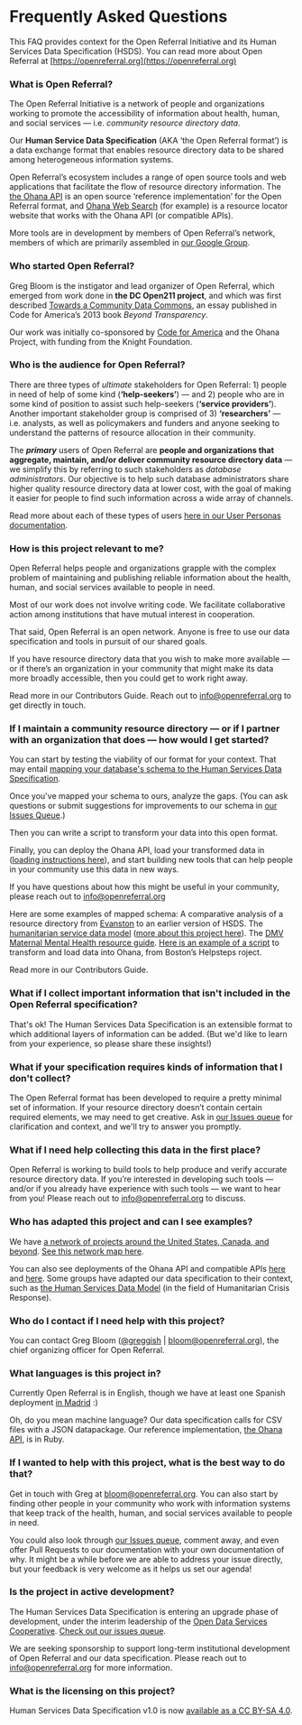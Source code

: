 # Frequently Asked Questions

This FAQ provides context for the Open Referral Initiative and its Human Services Data Specification (HSDS). You can read more about Open Referral at [https://openreferral.org](https://openreferral.org)


### What is Open Referral?

The Open Referral Initiative is a network of people and organizations working to promote the accessibility of information about health, human, and social services — i.e. _community resource directory data_.

Our **Human Service Data Specification** (AKA ‘the Open Referral format’) is a data exchange format that enables resource directory data to be shared among heterogeneous information systems.

Open Referral’s ecosystem includes a range of open source tools and web applications that facilitate the flow of resource directory information. The [the Ohana API](https://github.com/codeforamerica/ohana-api) is an open source ‘reference implementation’ for the Open Referral format, and [Ohana Web Search](https://github.com/codeforamerica/ohana-web-search) (for example) is a resource locator website that works with the Ohana API (or compatible APIs). 

More tools are in development by members of Open Referral’s network, members of which are primarily assembled in [our Google Group](https://groups.google.com/forum/#!forum/openreferral).


### Who started Open Referral?

Greg Bloom is the instigator and lead organizer of Open Referral, which emerged from work done in **the DC Open211 project**, and which was first described [Towards a Community Data Commons](http://http://beyondtransparency.org/chapters/part-5/towards-a-community-data-commons/), an essay published in Code for America’s 2013 book *Beyond Transparency*.

Our work was initially co-sponsored by [Code for America](https://www.codeforamerica.org/blog/2014/08/05/open-referral-initiative-a-standard-for-the-safety-net/) and the Ohana Project, with funding from the Knight Foundation.


### Who is the audience for Open Referral?

There are three types of _ultimate_ stakeholders for Open Referral: 1) people in need of help of some kind (**‘help-seekers’**) — and 2) people who are in some kind of position to assist such help-seekers (**‘service providers’**). Another important stakeholder group is comprised of 3) **‘researchers’** — i.e. analysts, as well as policymakers and funders and anyone seeking to understand the patterns of resource allocation in their community.

The **_primary_** users of Open Referral are **people and organizations that aggregate, maintain, and/or deliver community resource directory data** — we simplify this by referring to such stakeholders as *database administrators*. Our objective is to help such database administrators share higher quality resource directory data at lower cost, with the goal of making it easier for people to find such information across a wide array of channels.

Read more about each of these types of users [here in our User Personas documentation](https://docs.google.com/document/d/1XqueBVbRVgR0BVGjDbUdN4suUYfMKm7yJm1f3nRsGtY/edit?usp=drive_web).


### How is this project relevant to me?

Open Referral helps people and organizations grapple with the complex problem of maintaining and publishing reliable information about the health, human, and social services available to people in need.

Most of our work does not involve writing code. We facilitate collaborative action among institutions that have mutual interest in cooperation.

That said, Open Referral is an open network. Anyone is free to use our data specification and tools in pursuit of our shared goals.

If you have resource directory data that you wish to make more available — or if there’s an organization in your community that might make its data more broadly accessible, then you could get to work right away. 

Read more in our Contributors Guide. Reach out to [info@openreferral.org](mailto:info@openreferral.org) to get directly in touch.


### If I maintain a community resource directory — or if I partner with an organization that does — how would I get started?

You can start by testing the viability of our format for your context. That may entail [mapping your database's schema to the Human Services Data Specification](http://docs.openreferral.org/en/latest/producing_sharing/#guidance-on-mapping-fields-and-values).

Once you've mapped your schema to ours, analyze the gaps. (You can ask questions or submit suggestions for improvements to our schema in [our Issues Queue]([https://github.com/openreferral/specification/issues](https://github.com/openreferral/specification/issues)).) 

Then you can write a script to transform your data into this open format.

Finally, you can deploy the Ohana API, load your transformed data in ([loading instructions here](https://github.com/codeforamerica/ohana-api/wiki/Populating-the-Postgres-database-from-the-Human-Services-Data-Specification-(HSDS)-compliant-CSV-files)), and start building new tools that can help people in your community use this data in new ways.

If you have questions about how this might be useful in your community, please reach out to [info@openreferral.org](mailto:info@openreferral.org)

Here are some examples of mapped schema: A comparative analysis of a resource directory from [Evanston]([https://docs.google.com/document/d/1eUoX2Fgl56ekF3ZIZYlOIVpgc6FlrEvqgZbaOqvT79k/edit](https://docs.google.com/document/d/1eUoX2Fgl56ekF3ZIZYlOIVpgc6FlrEvqgZbaOqvT79k/edit)) to an earlier version of HSDS. The [humanitarian service data model]([https://docs.google.com/spreadsheets/d/1bOTdGmHo73t8FOvwt5sfJQD0QugpTtRmWIihOHjKXyA/edit#gid=1867626204](https://docs.google.com/spreadsheets/d/1bOTdGmHo73t8FOvwt5sfJQD0QugpTtRmWIihOHjKXyA/edit#gid=1867626204)) ([more about this project here](https://openreferral.org/introducing-the-humanitarian-service-data-model/)). The [DMV Maternal Mental Health resource guide](https://docs.google.com/spreadsheets/d/1mrjpcoOY_INCeK3bALgylgUtY2YZhhYvQOt85hfPtpc/edit). [Here is an example of a script](https://github.com/BCH-Online-Advocate/Migration-Script) to transform and load data into Ohana, from Boston’s Helpsteps roject.

Read more in our Contributors Guide.


### What if I collect important information that isn't included in the Open Referral specification?

That's ok! The Human Services Data Specification is an extensible format to which additional layers of information can be added. (But we'd like to learn from your experience, so please share these insights!)


### What if your specification requires kinds of information that I don't collect?

The Open Referral format has been developed to require a pretty minimal set of information. If your resource directory doesn’t contain certain required elements, we may need to get creative. Ask in [our Issues queue](https://github.com/openreferral/specification/issues) for clarification and context, and we'll try to answer you promptly.


### What if I need help collecting this data in the first place?

Open Referral is working to build tools to help produce and verify accurate resource directory data. If you’re interested in developing such tools — and/or if you already have experience with such tools — we want to hear from you! Please reach out to [info@openreferral.org](mailto:info@openreferral.org) to discuss.


### Who has adapted this project and can I see examples?

We have [a network of projects around the United States, Canada, and beyond](https://openreferral.org/about/projects/). [See this network map here](http://kumu.io/Bloom/open-referral-network-map).

You can also see deployments of the Ohana API and compatible APIs [here](https://github.com/Code-for-Miami/ohana-api) and [here](http://api.helpsteps.com/api). Some groups have adapted our data specification to their context, such as [the Human Services Data Model](https://openreferral.org/introducing-the-humanitarian-service-data-model/) (in the field of Humanitarian Crisis Response).


### Who do I contact if I need help with this project?

You can contact Greg Bloom ([@greggish](https://github.com/greggish) | [bloom@openreferral.org](mailto:bloom@openreferral.org)), the chief organizing officer for Open Referral.


### What languages is this project in?

Currently Open Referral is in English, though we have at least one Spanish deployment [in Madrid](https://openreferral.org/huertas-de-datos-open-referral-in-madrid/) :)


Oh, do you mean machine language? Our data specification calls for CSV files with a JSON datapackage. Our reference implementation, [the Ohana API](https://github.com/codeforamerica/ohana-api), is in Ruby.


### If I wanted to help with this project, what is the best way to do that?

Get in touch with Greg at [bloom@openreferral.org](mailto:bloom@openreferral.org). You can also start by finding other people in your community who work with information systems that keep track of the health, human, and social services available to people in need.

You could also look through [our Issues queue](https://github.com/openreferral/specification/issues), comment away, and even offer Pull Requests to our documentation with your own documentation of why. It might be a while before we are able to address your issue directly, but your feedback is very welcome as it helps us set our agenda!


### Is the project in active development?

The Human Services Data Specification is entering an upgrade phase of development, under the interim leadership of the [Open Data Services Cooperative](http://opendataservices.coop). [Check out our issues queue](https://github.com/openreferral/specification/issues).

We are seeking sponsorship to support long-term institutional development of Open Referral and our data specification. Please reach out to [info@openreferral.org](mailto:info@openreferral.org) for more information.

### What is the licensing on this project?

Human Services Data Specification v1.0 is now [available as a CC BY-SA 4.0](https://creativecommons.org/licenses/by-sa/4.0/).
